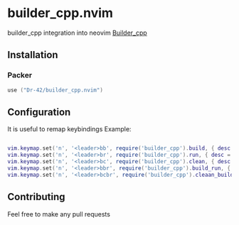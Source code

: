 # builder_cpp.nvim

builder_cpp integration into neovim
[Builder_cpp](https://github.com/Dr-42/builder_cpp)

## Installation

### Packer
```lua
use ("Dr-42/builder_cpp.nvim")
```

## Configuration

It is useful to remap keybindings
Example:
```lua

vim.keymap.set('n', '<leader>bb', require('builder_cpp').build, { desc = '[B]uilder_cpp [B]uild' })
vim.keymap.set('n', '<leader>br', require('builder_cpp').run, { desc = '[B]uilder_cpp [R]un' })
vim.keymap.set('n', '<leader>bc', require('builder_cpp').clean, { desc = '[B]uilder_cpp [C]lean' })
vim.keymap.set('n', '<leader>bbr', require('builder_cpp').build_run, { desc = '[B]uilder_cpp [B]uild [R]un' })
vim.keymap.set('n', '<leader>bcbr', require('builder_cpp').cleaan_build_run,  { desc = '[B]uilder_cpp [C]lean [B]uild [R]un' })
```

## Contributing

Feel free to make any pull requests
